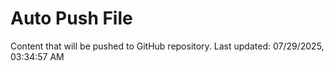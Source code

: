 # Auto Push File

Content that will be pushed to GitHub repository.
Last updated: 07/29/2025, 03:34:57 AM